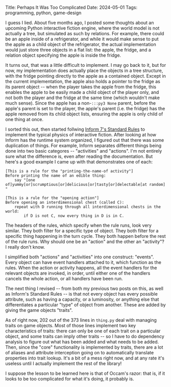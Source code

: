 Title: Perhaps It Was Too Complicated
Date: 2024-05-01
Tags: programming, python, game-design

I guess I lied. About five months ago, I posted some thoughts about an upcoming Python interactive fiction engine, where the world model is not actually a tree, but simulated as such by relations. For example, there could be an apple inside of a refrigerator, and while it would make sense to put the apple as a child object of the refrigerator, the actual implementation would just store three objects in a flat list: the apple, the fridge, and a relation object specifying the apple is inside the fridge.

It turns out, that was a little difficult to implement. I may go back to it, but for now, my implementation does actually place the objects in a tree structure, with the fridge pointing directly to the apple as a contained object. Except in the current implementation, the apple also holds a pointer to the fridge as its parent object -- when the player takes the apple from the fridge, this enables the apple to be easily made a child object of the player only, and not both the player and the fridge at the same time (which wouldn't make much sense). Since the apple has a non-`:::py3 None` parent, before the apple's parent is set to the player, the apple's parent (i.e. the fridge) has the apple removed from its child object lists, ensuring the apple is only child of one thing at once.

I sorted this out, then started follwing [Inform 7's Standard Rules](https://zedlopez.github.io/standard_rules/) to implement the typical physics of interactive fiction. After looking at how Inform has the runtime system organized, I figured out that there was some duplication of things. For example, Inform separates different things being done into two basic categores -- "activities" and "actions". I'm not entirely sure what the difference is, even after reading the documentation. But here's a good example I came up with that demonstrates one of each:

```inform7
[This is a rule for the "printing-the-name-of activity"]
Before printing the name of an edible thing:
    say "[one of]yummy[or]scrumptious[or]delicious[or]tasty[or]delectable[at random] "

[This is a rule for the "opening action"]
Before opening an interdimensional chest (called C):
    repeat with D running through all interdimensional chests in the world:
        if D is not C, now every thing in D is in C.
```

The headers of the rules, which specify when the rule runs, look very similar. They both filter for a specific type of object. They both filter for a specific thing happening in the turn cycle. They both happen before the rest of the rule runs. Why should one be an "action" and the other an "activity"? I really don't know.

I simplified both "actions" and "activities" into one construct: "events". Every object can have event handlers attached to it, which function as the rules. When the action or activity happens, all the event handlers for the relevant objects are invoked, in order, until either one of the handlers cancels the whole action, or all handlers have been run.

The next thing I revised -- from both my previous two posts on this, as well as Inform's Standard Rules -- is that not every object has every possible attribute, such as having a capacity, or a luminosity, or anything else that differentiates a particular "type" of object from another. These are added by giving the game objects "traits".

As of right now, 202 out of the 373 lines in `thing.py` deal with managing traits on game objects. Most of those lines implement two key characteristics of traits: there can only be one of each trait on a particular object, and some traits can imply other traits -- so I have to do dependency analysis to figure out what has been added and what needs to be added. Then, since the "core" functionality is implemented by traits, there are a lot of aliases and attribute interception going on to automatically translate properties into trait lookup. It's a bit of a mess right now, and at any rate it's useless until I actually implement the rest of the library!

I suppose the lesson to be learned here is that of Occam's razor: that is, if it looks to be too complicated for what it's doing, it probably is.
